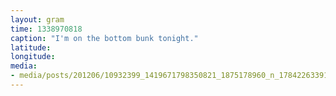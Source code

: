 ```yaml
---
layout: gram
time: 1338970818
caption: "I'm on the bottom bunk tonight."
latitude: 
longitude: 
media:
- media/posts/201206/10932399_1419671798350821_1875178960_n_17842263391000351.jpg
---
```

